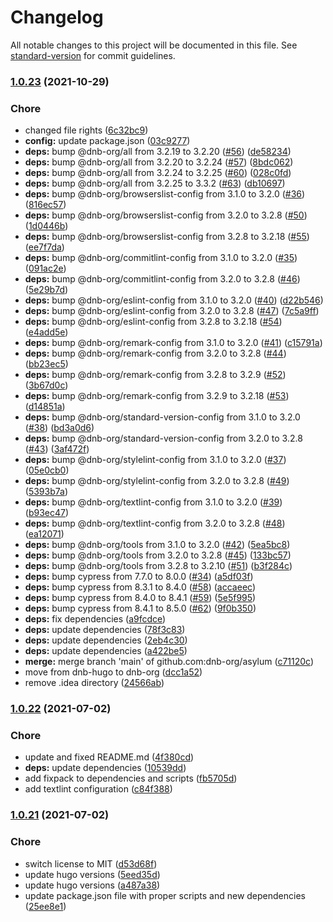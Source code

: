 # Changelog

All notable changes to this project will be documented in this file. See [standard-version](https://github.com/conventional-changelog/standard-version) for commit guidelines.

### [1.0.23](https://github.com/dnb-hugo/asylum/compare/1.0.22...1.0.23) (2021-10-29)


### Chore

* changed file rights ([6c32bc9](https://github.com/dnb-hugo/asylum/commit/6c32bc9e5dd85614caa2309feca90af671152bbd))
* **config:** update package.json ([03c9277](https://github.com/dnb-hugo/asylum/commit/03c9277c7934fe533d2367942ff686136c3f6ea2))
* **deps:** bump @dnb-org/all from 3.2.19 to 3.2.20 ([#56](https://github.com/dnb-hugo/asylum/issues/56)) ([de58234](https://github.com/dnb-hugo/asylum/commit/de58234625f2c739f558e6ea4df61b6a0dff244c))
* **deps:** bump @dnb-org/all from 3.2.20 to 3.2.24 ([#57](https://github.com/dnb-hugo/asylum/issues/57)) ([8bdc062](https://github.com/dnb-hugo/asylum/commit/8bdc0625181bafb0bdc0ef77cd7be99c0c0a9230))
* **deps:** bump @dnb-org/all from 3.2.24 to 3.2.25 ([#60](https://github.com/dnb-hugo/asylum/issues/60)) ([028c0fd](https://github.com/dnb-hugo/asylum/commit/028c0fd17599e1b165a2f979bbda55f826bc6068))
* **deps:** bump @dnb-org/all from 3.2.25 to 3.3.2 ([#63](https://github.com/dnb-hugo/asylum/issues/63)) ([db10697](https://github.com/dnb-hugo/asylum/commit/db10697fd964fc47b4ce4ba7f2a287d368ccc47c))
* **deps:** bump @dnb-org/browserslist-config from 3.1.0 to 3.2.0 ([#36](https://github.com/dnb-hugo/asylum/issues/36)) ([816ec57](https://github.com/dnb-hugo/asylum/commit/816ec5760b6b71215f6465eb914540631c049a01))
* **deps:** bump @dnb-org/browserslist-config from 3.2.0 to 3.2.8 ([#50](https://github.com/dnb-hugo/asylum/issues/50)) ([1d0446b](https://github.com/dnb-hugo/asylum/commit/1d0446bf86449856b65276584b1333e691869d0d))
* **deps:** bump @dnb-org/browserslist-config from 3.2.8 to 3.2.18 ([#55](https://github.com/dnb-hugo/asylum/issues/55)) ([ee7f7da](https://github.com/dnb-hugo/asylum/commit/ee7f7da25d2473218224a507b7218dc40d79e273))
* **deps:** bump @dnb-org/commitlint-config from 3.1.0 to 3.2.0 ([#35](https://github.com/dnb-hugo/asylum/issues/35)) ([091ac2e](https://github.com/dnb-hugo/asylum/commit/091ac2e1084e6d80bff6240fbe2a4a3cdaf7cdb1))
* **deps:** bump @dnb-org/commitlint-config from 3.2.0 to 3.2.8 ([#46](https://github.com/dnb-hugo/asylum/issues/46)) ([5e29b7d](https://github.com/dnb-hugo/asylum/commit/5e29b7dfc7c040721d286e064b7b39dde5cea2cc))
* **deps:** bump @dnb-org/eslint-config from 3.1.0 to 3.2.0 ([#40](https://github.com/dnb-hugo/asylum/issues/40)) ([d22b546](https://github.com/dnb-hugo/asylum/commit/d22b5466a050f8a5e50588f178e882ccbc6d5dee))
* **deps:** bump @dnb-org/eslint-config from 3.2.0 to 3.2.8 ([#47](https://github.com/dnb-hugo/asylum/issues/47)) ([7c5a9ff](https://github.com/dnb-hugo/asylum/commit/7c5a9ff60503a9d7262614fb3c032305150cd416))
* **deps:** bump @dnb-org/eslint-config from 3.2.8 to 3.2.18 ([#54](https://github.com/dnb-hugo/asylum/issues/54)) ([e4add5e](https://github.com/dnb-hugo/asylum/commit/e4add5eea11ef5c2d24b1a8be36e84588d41cfc9))
* **deps:** bump @dnb-org/remark-config from 3.1.0 to 3.2.0 ([#41](https://github.com/dnb-hugo/asylum/issues/41)) ([c15791a](https://github.com/dnb-hugo/asylum/commit/c15791ab1867937a2b1c659677b8997d19b49e16))
* **deps:** bump @dnb-org/remark-config from 3.2.0 to 3.2.8 ([#44](https://github.com/dnb-hugo/asylum/issues/44)) ([bb23ec5](https://github.com/dnb-hugo/asylum/commit/bb23ec573f56c4d508f9dd412e7849415dc7e464))
* **deps:** bump @dnb-org/remark-config from 3.2.8 to 3.2.9 ([#52](https://github.com/dnb-hugo/asylum/issues/52)) ([3b67d0c](https://github.com/dnb-hugo/asylum/commit/3b67d0cd5d20ec9905ba5d4cee0dfd9265b6b1ee))
* **deps:** bump @dnb-org/remark-config from 3.2.9 to 3.2.18 ([#53](https://github.com/dnb-hugo/asylum/issues/53)) ([d14851a](https://github.com/dnb-hugo/asylum/commit/d14851a80ae5bcb462efa49592c9b35926361690))
* **deps:** bump @dnb-org/standard-version-config from 3.1.0 to 3.2.0 ([#38](https://github.com/dnb-hugo/asylum/issues/38)) ([bd3a0d6](https://github.com/dnb-hugo/asylum/commit/bd3a0d62c307aee2d872ac4828ae4d51b71d86e0))
* **deps:** bump @dnb-org/standard-version-config from 3.2.0 to 3.2.8 ([#43](https://github.com/dnb-hugo/asylum/issues/43)) ([3af472f](https://github.com/dnb-hugo/asylum/commit/3af472f7ea19d76a4d84c2c61018c5ee3d5726b4))
* **deps:** bump @dnb-org/stylelint-config from 3.1.0 to 3.2.0 ([#37](https://github.com/dnb-hugo/asylum/issues/37)) ([05e0cb0](https://github.com/dnb-hugo/asylum/commit/05e0cb06f4c1157b432b0a6be421e1aa14429c98))
* **deps:** bump @dnb-org/stylelint-config from 3.2.0 to 3.2.8 ([#49](https://github.com/dnb-hugo/asylum/issues/49)) ([5393b7a](https://github.com/dnb-hugo/asylum/commit/5393b7a7bb5e1cc2dffa8ca76bd25efeab99d294))
* **deps:** bump @dnb-org/textlint-config from 3.1.0 to 3.2.0 ([#39](https://github.com/dnb-hugo/asylum/issues/39)) ([b93ec47](https://github.com/dnb-hugo/asylum/commit/b93ec47050e37b2ecaf0131447740e8927c9ab60))
* **deps:** bump @dnb-org/textlint-config from 3.2.0 to 3.2.8 ([#48](https://github.com/dnb-hugo/asylum/issues/48)) ([ea12071](https://github.com/dnb-hugo/asylum/commit/ea120712290223e9caa08a0c3131234a86066899))
* **deps:** bump @dnb-org/tools from 3.1.0 to 3.2.0 ([#42](https://github.com/dnb-hugo/asylum/issues/42)) ([5ea5bc8](https://github.com/dnb-hugo/asylum/commit/5ea5bc8aa6f3793c88d2f8828ca942073e5bc1ab))
* **deps:** bump @dnb-org/tools from 3.2.0 to 3.2.8 ([#45](https://github.com/dnb-hugo/asylum/issues/45)) ([133bc57](https://github.com/dnb-hugo/asylum/commit/133bc576f34ab0ecd135f80fdca419f6819fd706))
* **deps:** bump @dnb-org/tools from 3.2.8 to 3.2.10 ([#51](https://github.com/dnb-hugo/asylum/issues/51)) ([b3f284c](https://github.com/dnb-hugo/asylum/commit/b3f284c408fd4fa834c3335fd9ef57be5f554be1))
* **deps:** bump cypress from 7.7.0 to 8.0.0 ([#34](https://github.com/dnb-hugo/asylum/issues/34)) ([a5df03f](https://github.com/dnb-hugo/asylum/commit/a5df03fad2254758a4860ca58cf83febb58f443e))
* **deps:** bump cypress from 8.3.1 to 8.4.0 ([#58](https://github.com/dnb-hugo/asylum/issues/58)) ([accaeec](https://github.com/dnb-hugo/asylum/commit/accaeecb0df1f242de2d30517d954b113f818555))
* **deps:** bump cypress from 8.4.0 to 8.4.1 ([#59](https://github.com/dnb-hugo/asylum/issues/59)) ([5e5f995](https://github.com/dnb-hugo/asylum/commit/5e5f9952b5601755cbb8370d3efbfbf016eea05b))
* **deps:** bump cypress from 8.4.1 to 8.5.0 ([#62](https://github.com/dnb-hugo/asylum/issues/62)) ([9f0b350](https://github.com/dnb-hugo/asylum/commit/9f0b350cf7064f6574137107a9844c590509a07f))
* **deps:** fix dependencies ([a9fcdce](https://github.com/dnb-hugo/asylum/commit/a9fcdce59c86b412d2a4c32039c2fea1514b94db))
* **deps:** update dependencies ([78f3c83](https://github.com/dnb-hugo/asylum/commit/78f3c83836a660bdab8d4d1704619d89dcc16270))
* **deps:** update dependencies ([2eb4c30](https://github.com/dnb-hugo/asylum/commit/2eb4c30ed4ed3b69ed32b7e9846bf7a0018717d4))
* **deps:** update dependencies ([a422be5](https://github.com/dnb-hugo/asylum/commit/a422be534aeb7391fc3048f3e06b20ca0ee1e301))
* **merge:** merge branch 'main' of github.com:dnb-org/asylum ([c71120c](https://github.com/dnb-hugo/asylum/commit/c71120cbbcc59026cc57762631038a75a8c06d44))
* move from dnb-hugo to dnb-org ([dcc1a52](https://github.com/dnb-hugo/asylum/commit/dcc1a5245479e9a267ace8dfc7660aef389f0720))
* remove .idea directory ([24566ab](https://github.com/dnb-hugo/asylum/commit/24566abad9ec6c5c4a1ca1e042c8a6a3bdcb2053))

### [1.0.22](https://github.com/dnb-org/asylum/compare/1.0.21...1.0.22) (2021-07-02)


### Chore

* update and fixed README.md ([4f380cd](https://github.com/dnb-org/asylum/commit/4f380cdf5d3b82edb9bb0992fac9899e74c1529b))
* **deps:** update dependencies ([10539dd](https://github.com/dnb-org/asylum/commit/10539dd9643b638bee7d1c0b04a1feb9696a0545))
* add fixpack to dependencies and scripts ([fb5705d](https://github.com/dnb-org/asylum/commit/fb5705d62f2a5a5b37deea38b556fb2930e15b4e))
* add textlint configuration ([c84f388](https://github.com/dnb-org/asylum/commit/c84f38897868be6eff66dceb87a533984c45497d))

### [1.0.21](https://github.com/dnb-org/asylum/compare/v1.0.20...v1.0.21) (2021-07-02)


### Chore

* switch license to MIT ([d53d68f](https://github.com/dnb-org/asylum/commit/d53d68f2fce0f68a1fce392b5f82993e9a0899fc))
* update hugo versions ([5eed35d](https://github.com/dnb-org/asylum/commit/5eed35d82a039fb0194fcf33bc431752908a17b3))
* update hugo versions ([a487a38](https://github.com/dnb-org/asylum/commit/a487a38fd478bc9d4e96927fdd7cb3800e58422f))
* update package.json file with proper scripts and new dependencies ([25ee8e1](https://github.com/dnb-org/asylum/commit/25ee8e19e1b4af1774aef42742801fea36fc9d41))
